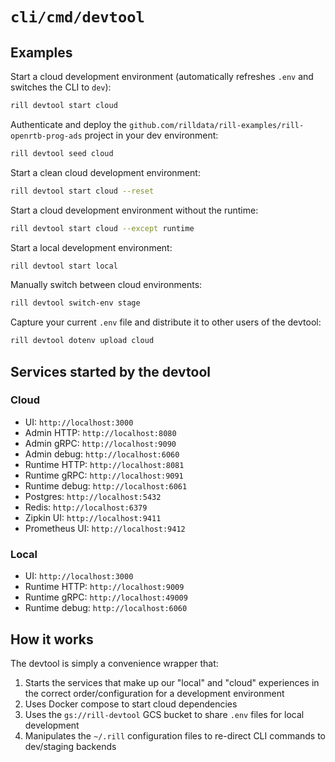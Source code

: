 # `cli/cmd/devtool`

## Examples

Start a cloud development environment (automatically refreshes `.env` and switches the CLI to `dev`):
```bash
rill devtool start cloud
```

Authenticate and deploy the `github.com/rilldata/rill-examples/rill-openrtb-prog-ads` project in your dev environment:
```bash
rill devtool seed cloud
```

Start a clean cloud development environment:
```bash
rill devtool start cloud --reset
```

Start a cloud development environment without the runtime:
```bash
rill devtool start cloud --except runtime
```

Start a local development environment:
```bash
rill devtool start local
```

Manually switch between cloud environments:
```bash
rill devtool switch-env stage
```

Capture your current `.env` file and distribute it to other users of the devtool:
```bash
rill devtool dotenv upload cloud 
```

## Services started by the devtool

### Cloud

- UI: `http://localhost:3000`
- Admin HTTP: `http://localhost:8080`
- Admin gRPC: `http://localhost:9090`
- Admin debug: `http://localhost:6060`
- Runtime HTTP: `http://localhost:8081`
- Runtime gRPC: `http://localhost:9091`
- Runtime debug: `http://localhost:6061`
- Postgres: `http://localhost:5432`
- Redis: `http://localhost:6379`
- Zipkin UI: `http://localhost:9411`
- Prometheus UI: `http://localhost:9412`

### Local

- UI: `http://localhost:3000`
- Runtime HTTP: `http://localhost:9009`
- Runtime gRPC: `http://localhost:49009`
- Runtime debug: `http://localhost:6060`

## How it works

The devtool is simply a convenience wrapper that:

1. Starts the services that make up our "local" and "cloud" experiences in the correct order/configuration for a development environment
2. Uses Docker compose to start cloud dependencies
3. Uses the `gs://rill-devtool` GCS bucket to share `.env` files for local development
4. Manipulates the `~/.rill` configuration files to re-direct CLI commands to dev/staging backends
